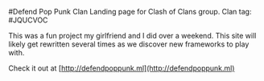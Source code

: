 #Defend Pop Punk Clan
Landing page for Clash of Clans group. Clan tag: #JQUCVOC

This was a fun project my girlfriend and I did over a weekend. This site will likely get rewritten several times as we discover new frameworks to play with.

Check it out at [http://defendpoppunk.ml](http://defendpoppunk.ml)
